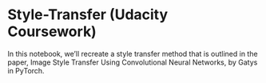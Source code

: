 # Style-Transfer (Udacity Coursework)
In this notebook, we’ll recreate a style transfer method that is outlined in the paper, Image Style Transfer Using Convolutional Neural Networks, by Gatys in PyTorch.
